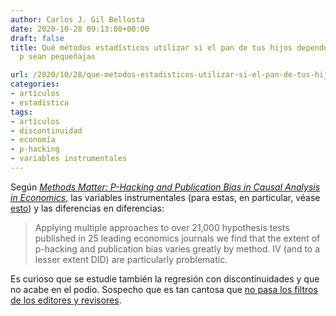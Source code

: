 ```yaml
---
author: Carlos J. Gil Bellosta
date: 2020-10-28 09:13:00+00:00
draft: false
title: Qué métodos estadísticos utilizar si el pan de tus hijos depende de que las
  p sean pequeñajas

url: /2020/10/28/que-metodos-estadisticos-utilizar-si-el-pan-de-tus-hijos-depende-de-que-las-p-sean-pequenajas/
categories:
- artículos
- estadística
tags:
- artículos
- discontinuidad
- economía
- p-hacking
- variables instrumentales
---
```


Según _[Methods Matter: P-Hacking and Publication Bias in Causal Analysis in Economics](https://www.aeaweb.org/articles?id=10.1257/aer.20190687&from=f)_, las variables instrumentales (para estas, en particular, véase [esto](https://papers.ssrn.com/sol3/papers.cfm?abstract_id=3715610)) y las diferencias en diferencias:

>Applying multiple approaches to over 21,000 hypothesis tests published in 25 leading economics journals we find that the extent of p-hacking and publication bias varies greatly by method. IV (and to a lesser extent DID) are particularly problematic.

Es curioso que se estudie también la regresión con discontinuidades y que no acabe en el podio. Sospecho que es tan cantosa que [no pasa los filtros de los editores y revisores](https://www.datanalytics.com/2020/01/09/regresiones-con-discontinuidad-y-grados-de-libertad/).



